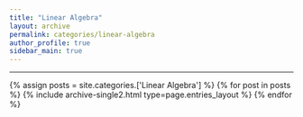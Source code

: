 ```yaml
---
title: "Linear Algebra"
layout: archive
permalink: categories/linear-algebra
author_profile: true
sidebar_main: true
---
```


<!-- 공백이 포함되어 있는 카테고리 이름의 경우 site.categories['a b c'] 이런식으로! -->

***

{% assign posts = site.categories.['Linear Algebra'] %}
{% for post in posts %} {% include archive-single2.html type=page.entries_layout %} {% endfor %}